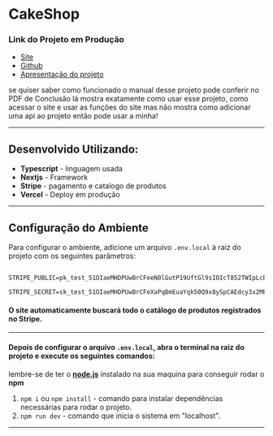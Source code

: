 


# CakeShop
### Link do Projeto em Produção

- [Site](https://cupcake-shop-psi.vercel.app)
- [Github](https://github.com/Jef1-Dev/cupcake)
- [Apresentação do projeto](https://youtu.be/cwgiwhn6xSk)



se quiser saber como funcionado o manual desse projeto pode conferir no PDF de Conclusão lá mostra exatamente como usar esse projeto, como acessar o site e usar as funções do site mas não mostra como adicionar uma api ao projeto então pode usar a minha!



---
## Desenvolvido Utilizando:
- **Typescript** - linguagem usada
- **Nextjs** - Framework 
- **Stripe** - pagamento e catalogo de produtos
- **Vercel** - Deploy em produção



---
## Configuração do Ambiente
Para configurar o ambiente, adicione um arquivo `.env.local` à raiz do projeto com os seguintes parâmetros:

``` plaintext
    STRIPE_PUBLIC=pk_test_51OIaeMHDPUwBrCFeeN0lGutP19UftGl9sIOIcT852TWIpLcPLSJWKEGwrCG0J3ZnNvhBjjiXcYVffczFgM1ZqSfP00oHL9Qyri
    STRIPE_SECRET=sk_test_51OIaeMHDPUwBrCFeXaPqBmEuaYqk50Q9x8ySpCAEdcy3x2MPtVvKWVuMWBmBmrHcCfI8fvwD8H4aZoilBCFCRxnt00aN5ezOFS

```
#### O site automaticamente buscará todo o catálogo de produtos registrados no Stripe.

---

#### Depois de configurar o arquivo `.env.local`, abra o terminal na raiz do projeto e execute os seguintes comandos:


lembre-se de ter o [**node.js**](https://nodejs.org/en) instalado na sua maquina para conseguir rodar o **npm**


1. `npm i` ou `npm install` - comando para instalar dependências necessárias para rodar o projeto.
2. `npm run dev` - comando que inicia o sistema em "localhost".



---







